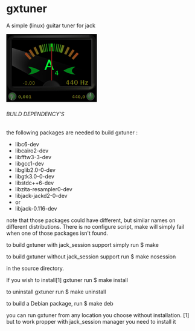 # gxtuner
A simple (linux) guitar  tuner for jack 

![GxTuner](https://github.com/brummer10/gxtuner/raw/master/GxTuner.png)


###### BUILD DEPENDENCY’S 

the following packages are needed to build gxtuner :

- libc6-dev
- libcairo2-dev
- libfftw3-3-dev
- libgcc1-dev
- libglib2.0-0-dev
- libgtk3.0-0-dev
- libstdc++6-dev
- libzita-resampler0-dev
- libjack-jackd2-0-dev 
- or
- libjack-0.116-dev

note that those packages could have different, but similar names 
on different distributions. There is no configure script, 
make will simply fail when one of those packages isn't found.

to build gxtuner with jack_session support simply run
$ make

to build gxtuner without jack_session support run 
$ make nosession

in the source directory.

If you wish to install[1] gxtuner run
$ make install

to uninstall gxtuner run
$ make uninstall

to build a Debian package, run 
$ make deb

you can run gxtuner from any location you choose without installation.
[1] but to work propper with jack_session manager
you need to install it
